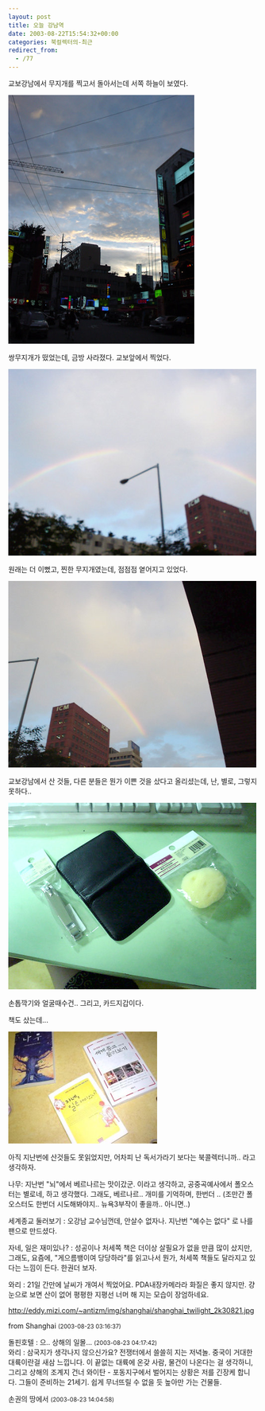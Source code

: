 ```yaml
---
layout: post
title: 오늘 강남역
date: 2003-08-22T15:54:32+00:00
categories: 북컬렉터의-최근
redirect_from:
  - /77
---
```


교보강남에서 무지개를 찍고서 돌아서는데 서쪽 하늘이 보였다.

![ ](/assets/media/logs_archives_DSC01450.jpg)

쌍무지개가 떴었는데, 금방 사라졌다. 교보앞에서 찍었다.

![ ](/assets/media/logs_archives_DSC01447.jpg)

원래는 더 이뻤고, 찐한 무지개였는데, 점점점 옅어지고 있었다.

![ ](/assets/media/logs_archives_DSC01448.jpg)

교보강남에서 산 것들, 다른 분들은 뭔가 이쁜 것을 샀다고 올리셨는데, 난, 별로, 그렇지 못하다..

![ ](/assets/media/logs_archives_DSC01452.jpg)

손톱깍기와 얼굴때수건.. 그리고, 카드지갑이다.

책도 샀는데...

![ ](/assets/media/logs_archives_DSC01453.jpg)

아직 지난번에 산것들도 못읽었지만, 어차피 난 독서가라기 보다는 북콜렉터니까.. 라고 생각하자.

나무: 지난번 "뇌"에서 베르나르는 맛이갔군. 이라고 생각하고, 공중곡예사에서 폴오스터는 별로네, 하고 생각했다. 그래도, 베르나르.. 개미를 기억하며, 한번더 .. (조만간 폴오스터도 한번더 시도해봐야지.. 뉴욕3부작이 좋을까.. 아니면..)

세계종교 둘러보기 : 오강남 교수님껀데, 안살수 없자나. 지난번 "예수는 없다" 로 나를 팬으로 만드셨다.

자네, 일은 재미있나? : 성공이나 처세쪽 책은 더이상 살필요가 없을 만큼 많이 샀지만, 그래도, 요즘에, "게으름뱅이여 당당하라"를 읽고나서 뭔가, 처세쪽 책들도 달라지고 있다는 느낌이 든다. 한권더 보자.
<div id=comments>
<div class=comment>
<!--- cmt:168 --->
<!--- mail: --->
<!--- parent:0 --->
와리 : 
21일 간만에 날씨가 개여서 찍었어요.
PDA내장카메라라 화질은 좋지 않지만.
걍 눈으로 보면 산이 없어 평평한 지평선 너머 해 지는 모습이 장엄하네요.

<a href="http://eddy.mizi.com/~antizm/img/shanghai/shanghai_twilight_2k30821.jpg">http://eddy.mizi.com/~antizm/img/shanghai/shanghai_twilight_2k30821.jpg</a>

from Shanghai
 <small>(2003-08-23 03:16:37)</small>
</div>
<div class=comment>
<!--- cmt:169 --->
<!--- mail: --->
<!--- parent:0 --->
돌핀호텔 : 
으.. 상해의 일몰...
 <small>(2003-08-23 04:17:42)</small>
</div>
<div class=comment>
<!--- cmt:170 --->
<!--- mail: --->
<!--- parent:0 --->
와리 : 
삼국지가 생각나지 않으신가요? 전쟁터에서 쓸쓸히 지는 저녁놀. 
중국이 거대한 대륙이란걸 새삼 느낍니다.
이 끝없는 대륙에 온갖 사람, 물건이 나온다는 걸 생각하니,
그리고 상해의 조계지 건너 와이탄 - 포동지구에서 벌어지는 상황은
저를 긴장케 합니다. 그들이 준비하는 21세기. 쉽게 무너뜨릴 수 없을 듯
높아만 가는 건물들.

손권의 땅에서
 <small>(2003-08-23 14:04:58)</small>
</div>
</div>
